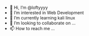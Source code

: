 - 👋 Hi, I’m @loftyyyy
- 👀 I’m interested in Web Development
- 🌱 I’m currently learning kali linux 
- 💞️ I’m looking to collaborate on ...
- 📫 How to reach me ...

<!---
loftyyyy/loftyyyy is a ✨ special ✨ repository because its `README.md` (this file) appears on your GitHub profile.
You can click the Preview link to take a look at your changes.
--->
